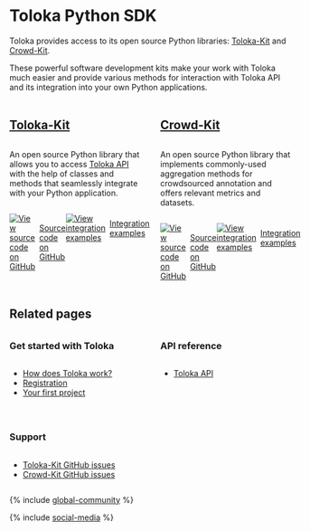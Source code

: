 # Toloka Python SDK

<style scoped>
.grid-container {
  display: grid;
  grid-template-columns: repeat(auto-fit, minmax(230px, 1fr));
  gap: 30px;
}
.grid-item {
  display: flex;
  flex-direction: column;
}
h2 {
  padding-top: 32px !important;
  margin-top: 0 !important;
}
h3 {
  padding-top: 16px !important;
  margin-top: 0 !important;
}
</style>

Toloka provides access to its open source Python libraries: [Toloka-Kit](index.md) and [Crowd-Kit](../crowd-kit/index.md).

These powerful software development kits make your work with Toloka much easier and provide various methods for interaction with Toloka API and its integration into your own Python applications.

<div class="grid-container">
    <div class="grid-item">
        <h2><a href="./">Toloka-Kit</a></h2>
        <p>An open source Python library that allows you to access <a href="../api/">Toloka API</a> with the help of classes and methods that seamlessly integrate with your Python application.</p>
        <div style="display: flex;">
            <p style="margin-right: auto;"><a style="display: flex; align-items: center;" href="https://github.com/Toloka/toloka-kit"><img src="https://yastatic.net/s3/doc-binary/src/toloka/SocialNetwork/github.svg" alt="View source code on GitHub" style="border: 0; vertical-align: middle; margin-right: 7px;" /> Source code on GitHub</a></p>
            <p style="margin-left: auto;"><a style="display: flex; align-items: center;" href="https://github.com/Toloka/toloka-kit/tree/main/examples"><img src="https://yastatic.net/s3/doc-binary/src/toloka/SocialNetwork/jupyter.svg" alt="View integration examples" style="border: 0; vertical-align: middle; margin-right: 7px;" /> Integration examples</a></p>
        </div>
    </div>
    <div class="grid-item">
        <h2><a href="../crowd-kit/">Crowd-Kit</a></h2>
        <p>An open source Python library that implements commonly-used aggregation methods for crowdsourced annotation and offers relevant metrics and datasets.</p>
        <div style="display: flex;">
            <p style="margin-right: auto;"><a style="display: flex; align-items: center;" href="https://github.com/Toloka/crowd-kit"><img src="https://yastatic.net/s3/doc-binary/src/toloka/SocialNetwork/github.svg" alt="View source code on GitHub" style="border: 0; vertical-align: middle; margin-right: 7px;" /> Source code on GitHub</a></p>
            <p style="margin-left: auto;"><a style="display: flex; align-items: center;" href="https://github.com/Toloka/crowd-kit/tree/main/examples"><img src="https://yastatic.net/s3/doc-binary/src/toloka/SocialNetwork/jupyter.svg" alt="View integration examples" style="border: 0; vertical-align: middle; margin-right: 7px;" /> Integration examples</a></p>
        </div>
    </div>
</div>

## Related pages

<div class="grid-container">
    <div class="grid-item">
        <h3>Get started with Toloka</h3>
        <ul>
            <li><a href="../guide/concepts/overview">How does Toloka work?</a></li>
            <li><a href="../guide/concepts/access">Registration</a></li>
            <li><a href="../guide/concepts/first-project">Your first project</a></li>
        </ul>
    </div>
    <div class="grid-item">
        <h3>API reference</h3>
        <ul>
            <li><a href="../api/">Toloka API</a></li>
        </ul>
    </div>
    <div class="grid-item">
        <h3>Support</h3>
        <ul>
            <li><a href="https://github.com/Toloka/toloka-kit/issues">Toloka-Kit GitHub issues</a></li>
            <li><a href="https://github.com/Toloka/crowd-kit/issues">Crowd-Kit GitHub issues</a></li>
        </ul>
    </div>
</div>

{% include [global-community](../_includes/global-community.md) %}

{% include [social-media](../_includes/social-media.md) %}